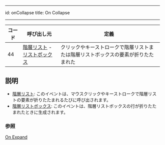 - - -
id: onCollapse title: On Collapse
- - -

| コード | 呼び出し元                                                                                       | 定義                                        |
| --- | ------------------------------------------------------------------------------------------- | ----------------------------------------- |
| 44  | [階層リスト](FormObjects/list_overview.md#overview) - [リストボックス](FormObjects/listbox_overview.md) | クリックやキーストロークで階層リストまたは階層リストボックスの要素が折りたたまれた |


## 説明

- [階層リスト](FormObjects/list_overview.md): このイベントは、マウスクリックやキーストロークで階層リストの要素が折りたたまれるたびに呼び出されます。
- [階層リストボックス](FormObjects/listbox_overview.md#階層リストボックス): このイベントは、階層リストボックスの行が折りたたまれたときに生成されます。


### 参照
[On Expand](onExpand.md)